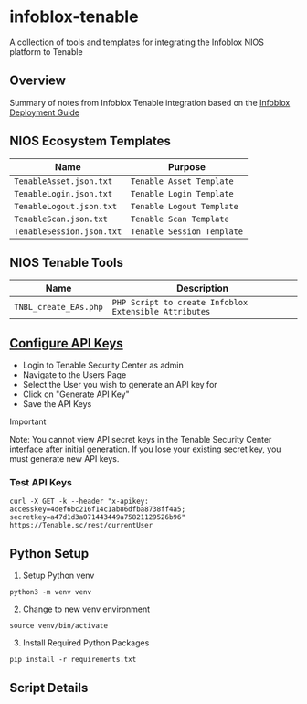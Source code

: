 # infoblox-tenable
A collection of tools and templates for integrating the Infoblox NIOS platform to Tenable

## Overview
Summary of notes from Infoblox Tenable integration based on the [Infoblox Deployment Guide](https://insights.infoblox.com/resources-deployment-guides/infoblox-deployment-guide-integration-with-tenable-security-center)

## NIOS Ecosystem Templates

| Name | Purpose |
| --- | --- |
| `TenableAsset.json.txt` | `Tenable Asset Template` |
| `TenableLogin.json.txt` | `Tenable Login Template` |
| `TenableLogout.json.txt` | `Tenable Logout Template` |
| `TenableScan.json.txt` | `Tenable Scan Template` |
| `TenableSession.json.txt` | `Tenable Session Template` |

## NIOS Tenable Tools
| Name | Description |
| --- | --- |
| `TNBL_create_EAs.php` | `PHP Script to create Infoblox Extensible Attributes` |

## [Configure API Keys](https://docs.tenable.com/security-center/Content/GenerateAPIKey.htm)
* Login to Tenable Security Center as admin
* Navigate to the Users Page
* Select the User you wish to generate an API key for
* Click on "Generate API Key"
* Save the API Keys
> [!Important]
> Note: You cannot view API secret keys in the Tenable Security Center interface after initial generation. If you lose your existing secret key, you must generate new API keys.

### Test API Keys
```
curl -X GET -k --header "x-apikey: accesskey=4def6bc216f14c1ab86dfba8738ff4a5; secretkey=a47d1d3a071443449a75821129526b96" https://Tenable.sc/rest/currentUser
```

## Python Setup
1. Setup Python venv
```
python3 -m venv venv
```

2. Change to new venv environment
```
source venv/bin/activate
```

3. Install Required Python Packages
```
pip install -r requirements.txt
```

## Script Details
